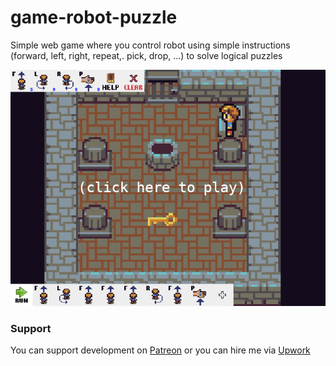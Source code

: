 # game-robot-puzzle
Simple web game where you control robot using simple instructions (forward, left, right, repeat,. pick, drop, ...) to solve logical puzzles

[<img src="image/demo.png">](https://dvhx.github.io/game-robot-puzzle/)

### Support

You can support development on [Patreon](https://www.patreon.com/DusanHalicky) or you can hire me via [Upwork](https://www.upwork.com/freelancers/~013b4c3d6e772fdb01)

